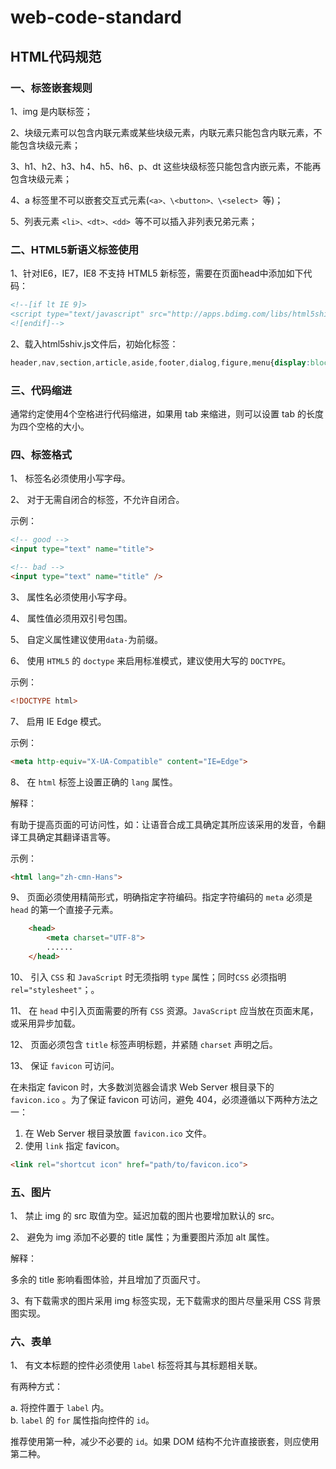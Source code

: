 # web-code-standard

## HTML代码规范<br/>

### 一、标签嵌套规则
1、img 是内联标签；

2、块级元素可以包含内联元素或某些块级元素，内联元素只能包含内联元素，不能包含块级元素；

3、h1、h2、h3、h4、h5、h6、p、dt 这些块级标签只能包含内嵌元素，不能再包含块级元素；

4、a 标签里不可以嵌套交互式元素(`<a>、\<button>、\<select> `等)；

5、列表元素 `<li>、<dt>、<dd> `等不可以插入非列表兄弟元素；

### 二、HTML5新语义标签使用
1、针对IE6，IE7，IE8 不支持 HTML5 新标签，需要在页面head中添加如下代码：
``` html
<!--[if lt IE 9]>
<script type="text/javascript" src="http://apps.bdimg.com/libs/html5shiv/3.7/html5shiv.min.js"></script>
<![endif]-->
```

2、载入html5shiv.js文件后，初始化标签：
``` css
header,nav,section,article,aside,footer,dialog,figure,menu{display:block;}
```

### 三、代码缩进
通常约定使用4个空格进行代码缩进，如果用 tab 来缩进，则可以设置 tab 的长度为四个空格的大小。

### 四、标签格式
1、 标签名必须使用小写字母。

2、 对于无需自闭合的标签，不允许自闭合。

示例：

```html
<!-- good -->
<input type="text" name="title">

<!-- bad -->
<input type="text" name="title" />
```
3、 属性名必须使用小写字母。

4、 属性值必须用双引号包围。

5、 自定义属性建议使用`data-`为前缀。

6、 使用 `HTML5` 的 `doctype` 来启用标准模式，建议使用大写的 `DOCTYPE`。

示例：

``` html
<!DOCTYPE html>
```

7、 启用 IE Edge 模式。

示例：

``` html
<meta http-equiv="X-UA-Compatible" content="IE=Edge">
```

8、 在 `html` 标签上设置正确的 `lang` 属性。

解释：

有助于提高页面的可访问性，如：让语音合成工具确定其所应该采用的发音，令翻译工具确定其翻译语言等。


示例：

``` html
<html lang="zh-cmn-Hans">
```

9、 页面必须使用精简形式，明确指定字符编码。指定字符编码的 `meta` 必须是 `head` 的第一个直接子元素。

```html
    <head>
        <meta charset="UTF-8">
        ......
    </head>
```

10、 引入 `CSS` 和 `JavaScript` 时无须指明 `type` 属性；同时`CSS` 必须指明 `rel="stylesheet"`；。

11、 在 `head` 中引入页面需要的所有 `CSS` 资源。`JavaScript` 应当放在页面末尾，或采用异步加载。

12、 页面必须包含 `title` 标签声明标题，并紧随 `charset` 声明之后。

13、 保证 `favicon` 可访问。

在未指定 favicon 时，大多数浏览器会请求 Web Server 根目录下的 `favicon.ico` 。为了保证 favicon 可访问，避免 404，必须遵循以下两种方法之一：

1. 在 Web Server 根目录放置 `favicon.ico` 文件。
2. 使用 `link` 指定 favicon。


```html
<link rel="shortcut icon" href="path/to/favicon.ico">
```

### 五、图片
1、 禁止 img 的 src 取值为空。延迟加载的图片也要增加默认的 src。

2、 避免为 img 添加不必要的 title 属性；为重要图片添加 alt 属性。

解释：

多余的 title 影响看图体验，并且增加了页面尺寸。

3、有下载需求的图片采用 img 标签实现，无下载需求的图片尽量采用 CSS 背景图实现。

### 六、表单
1、 有文本标题的控件必须使用 `label` 标签将其与其标题相关联。

有两种方式：

a. 将控件置于 `label` 内。  
b. `label` 的 `for` 属性指向控件的 `id`。

推荐使用第一种，减少不必要的 `id`。如果 DOM 结构不允许直接嵌套，则应使用第二种。

